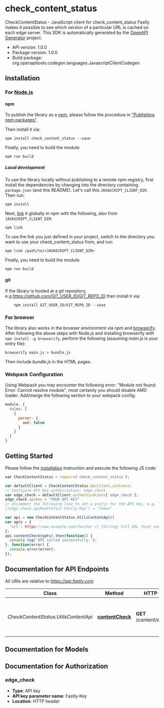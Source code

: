 # check_content_status

CheckContentStatus - JavaScript client for check_content_status
Fastly makes it possible to see which version of a particular URL is cached on each edge server.
This SDK is automatically generated by the [OpenAPI Generator](https://openapi-generator.tech) project:

- API version: 1.0.0
- Package version: 1.0.0
- Build package: org.openapitools.codegen.languages.JavascriptClientCodegen

## Installation

### For [Node.js](https://nodejs.org/)

#### npm

To publish the library as a [npm](https://www.npmjs.com/), please follow the procedure in ["Publishing npm packages"](https://docs.npmjs.com/getting-started/publishing-npm-packages).

Then install it via:

```shell
npm install check_content_status --save
```

Finally, you need to build the module:

```shell
npm run build
```

##### Local development

To use the library locally without publishing to a remote npm registry, first install the dependencies by changing into the directory containing `package.json` (and this README). Let's call this `JAVASCRIPT_CLIENT_DIR`. Then run:

```shell
npm install
```

Next, [link](https://docs.npmjs.com/cli/link) it globally in npm with the following, also from `JAVASCRIPT_CLIENT_DIR`:

```shell
npm link
```

To use the link you just defined in your project, switch to the directory you want to use your check_content_status from, and run:

```shell
npm link /path/to/<JAVASCRIPT_CLIENT_DIR>
```

Finally, you need to build the module:

```shell
npm run build
```

#### git

If the library is hosted at a git repository, e.g.https://github.com/GIT_USER_ID/GIT_REPO_ID
then install it via:

```shell
    npm install GIT_USER_ID/GIT_REPO_ID --save
```

### For browser

The library also works in the browser environment via npm and [browserify](http://browserify.org/). After following
the above steps with Node.js and installing browserify with `npm install -g browserify`,
perform the following (assuming *main.js* is your entry file):

```shell
browserify main.js > bundle.js
```

Then include *bundle.js* in the HTML pages.

### Webpack Configuration

Using Webpack you may encounter the following error: "Module not found: Error:
Cannot resolve module", most certainly you should disable AMD loader. Add/merge
the following section to your webpack config:

```javascript
module: {
  rules: [
    {
      parser: {
        amd: false
      }
    }
  ]
}
```

## Getting Started

Please follow the [installation](#installation) instruction and execute the following JS code:

```javascript
var CheckContentStatus = require('check_content_status');

var defaultClient = CheckContentStatus.ApiClient.instance;
// Configure API key authorization: edge_check
var edge_check = defaultClient.authentications['edge_check'];
edge_check.apiKey = "YOUR API KEY"
// Uncomment the following line to set a prefix for the API key, e.g. "Token" (defaults to null)
//edge_check.apiKeyPrefix['Fastly-Key'] = "Token"

var api = new CheckContentStatus.UtilsContentApi()
var opts = {
  'url': https://www.example.com/foo/bar // {String} Full URL (host and path) to check on all nodes. if protocol is omitted, http will be assumed.
};
api.contentCheck(opts).then(function() {
  console.log('API called successfully.');
}, function(error) {
  console.error(error);
});


```

## Documentation for API Endpoints

All URIs are relative to *https://api.fastly.com*

Class | Method | HTTP request | Description
------------ | ------------- | ------------- | -------------
*CheckContentStatus.UtilsContentApi* | [**contentCheck**](docs/UtilsContentApi.md#contentCheck) | **GET** /content/edge_check | Check status of content in each data center cache


## Documentation for Models



## Documentation for Authorization



### edge_check


- **Type**: API key
- **API key parameter name**: Fastly-Key
- **Location**: HTTP header


